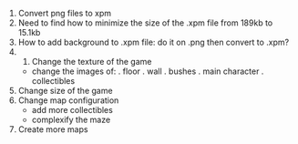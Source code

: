 1. Convert png files to xpm
2. Need to find how to minimize the size of the .xpm file from 189kb to 15.1kb
3. How to add background to .xpm file: do it on .png then convert to .xpm?
4. 
	1. Change the texture of the game
	+ change the images of:
	  . floor
	  . wall
	  . bushes
	  . main character
	  . collectibles
1. Change size of the game
2. Change map configuration
	+ add more collectibles
	+ complexify the maze
3. Create more maps
